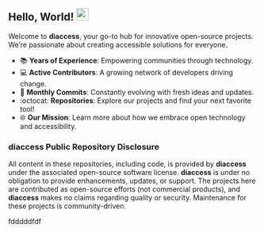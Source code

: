 ## Hello, World! <img src="https://media.giphy.com/media/hvRJCLFzcasrR4ia7z/giphy.gif" width="25px">
Welcome to **diaccess**, your go-to hub for innovative open-source projects. We’re passionate about creating accessible solutions for everyone. 

- 📚 **Years of Experience**: Empowering communities through technology.
- 💻 **Active Contributors**: A growing network of developers driving change.
- 🏢 **Monthly Commits**: Constantly evolving with fresh ideas and updates.
- :octocat: **Repositories**: Explore our projects and find your next favorite tool!
- 🌐 **Our Mission**: Learn more about how we embrace open technology and accessibility.


### diaccess Public Repository Disclosure

All content in these repositories, including code, is provided by **diaccess** under the associated open-source software license. **diaccess** is under no obligation to provide enhancements, updates, or support. The projects here are contributed as open-source efforts (not commercial products), and **diaccess** makes no claims regarding quality or security. Maintenance for these projects is community-driven.

fdddddfdf
